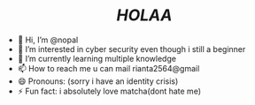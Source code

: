<h1 align="center"><i>HOLAA</i></h1>

- 👋 Hi, I’m @nopal
- 👀 I’m interested in cyber security even though i still a beginner
- 🌱 I’m currently learning multiple knowledge
- 📫 How to reach me u can mail rianta2564@gmail 
- 😄 Pronouns: (sorry i have an identity crisis)
- ⚡ Fun fact: i absolutely love matcha(dont hate me)
